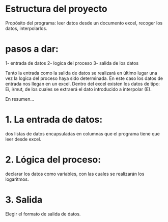 # Estructura del proyecto 
 Propósito del programa: leer datos desde un documento excel, recoger los datos, interpolarlos. 
# pasos a dar:
1- entrada de datos 
2- logica del proceso
3- salida de los datos

Tanto la entrada como la salida de datos se realizará en último lugar una vez la logica del proceso haya sido determinada. 
En este caso los datos de entrada nos llegan en un excel. Dentro del excel existen los datos de tipo: Ei, i/mut, de los cuales se extraerá el dato introducido a interpolar (E). 

En resumen...
# 1. La entrada de datos:
dos listas de datos encapsuladas en columnas que el programa tiene que leer desde excel. 
# 2. Lógica del proceso: 
declarar los datos como variables, con las cuales se realizarán los logaritmos.
# 3. Salida 
Elegir el formato de salida de datos. 

